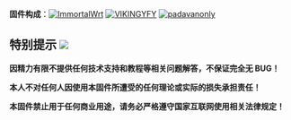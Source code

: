 **固件构成**：[![ImmortalWrt](https://img.shields.io/badge/ImmWrt-ImmortalWrt-ff69b4.svg?style=flat&logo=appveyor)](https://github.com/immortalwrt/immortalwrt)  [![VIKINGYFY](https://img.shields.io/badge/IPQ-VIKINGYFY-32C955.svg?style=flat&logo=appveyor)](https://github.com/VIKINGYFY/immortalwrt)  [![padavanonly](https://img.shields.io/badge/MTK-padavanonly-29b1d6.svg?style=flat&logo=appveyor)](https://github.com/padavanonly/immortalwrt-mt798x-6.6)

## 特别提示 [![](https://img.shields.io/badge/-个人免责声明-FFFFFF.svg)](#特别提示-)

 **因精力有限不提供任何技术支持和教程等相关问题解答，不保证完全无 BUG！**

 **本人不对任何人因使用本固件所遭受的任何理论或实际的损失承担责任！**

 **本固件禁止用于任何商业用途，请务必严格遵守国家互联网使用相关法律规定！**
